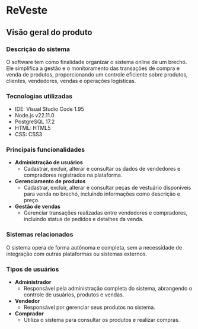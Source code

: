 # ReVeste
## Visão geral do produto
### Descrição do sistema
O software tem como finalidade organizar o sistema online de um brechó. Ele simplifica a gestão e o monitoramento das transações de compra e venda de produtos, proporcionando um controle eficiente sobre produtos, clientes, vendedores, vendas e operações logísticas.

### Tecnologias utilizadas
- IDE: Visual Studio Code 1.95
- Node.js v22.11.0
- PostgreSQL 17.2
- HTML: HTML5
- CSS: CSS3

### Principais funcionalidades
- **Administração de usuários**
    - Cadastrar, excluir, alterar e consultar os dados de vendedores e compradores registrados na plataforma.
- **Gerenciamento de produtos**
    - Cadastrar, excluir, alterar e consultar peças de vestuário disponíveis para venda no brechó, incluindo informações como descrição e preço.
- **Gestão de vendas** 
    - Gerenciar transações realizadas entre vendedores e compradores, incluindo status de pedidos e detalhes da venda.

### Sistemas relacionados
O sistema opera de forma autônoma e completa, sem a necessidade de integração com outras plataformas ou sistemas externos.

### Tipos de usuários
- **Administrador**
    - Responsável pela administração completa do sistema, abrangendo o controle de usuários, produtos e vendas.
- **Vendedor**
    - Responsável por gerenciar seus produtos no sistema.
- **Comprador**
    - Utiliza o sistema para consultar os produtos e realizar compras.

